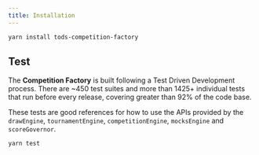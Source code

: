 ```yaml
---
title: Installation
---
```


```sh
yarn install tods-competition-factory
```

## Test

The **Competition Factory** is built following a Test Driven Development process. There are ~450 test suites and more than 1425+ individual tests that run before every release, covering greater than 92% of the code base.

These tests are good references for how to use the APIs provided by the `drawEngine`, `tournamentEngine`, `competitionEngine`, `mocksEngine` and `scoreGovernor`.

```sh
yarn test
```
